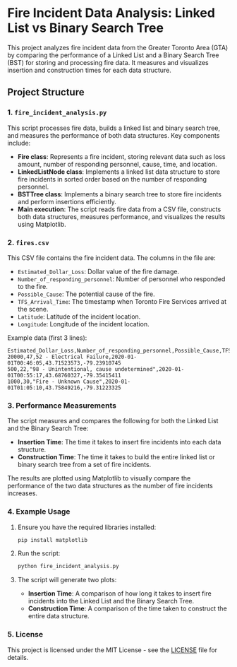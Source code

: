 # Fire Incident Data Analysis: Linked List vs Binary Search Tree

This project analyzes fire incident data from the Greater Toronto Area (GTA) by comparing the performance of a Linked List and a Binary Search Tree (BST) for storing and processing fire data. It measures and visualizes insertion and construction times for each data structure.

## Project Structure

### 1. `fire_incident_analysis.py`

This script processes fire data, builds a linked list and binary search tree, and measures the performance of both data structures. Key components include:

- **Fire class**: Represents a fire incident, storing relevant data such as loss amount, number of responding personnel, cause, time, and location.
- **LinkedListNode class**: Implements a linked list data structure to store fire incidents in sorted order based on the number of responding personnel.
- **BSTTree class**: Implements a binary search tree to store fire incidents and perform insertions efficiently.
- **Main execution**: The script reads fire data from a CSV file, constructs both data structures, measures performance, and visualizes the results using Matplotlib.

### 2. `fires.csv`

This CSV file contains the fire incident data. The columns in the file are:

- `Estimated_Dollar_Loss`: Dollar value of the fire damage.
- `Number_of_responding_personnel`: Number of personnel who responded to the fire.
- `Possible_Cause`: The potential cause of the fire.
- `TFS_Arrival_Time`: The timestamp when Toronto Fire Services arrived at the scene.
- `Latitude`: Latitude of the incident location.
- `Longitude`: Longitude of the incident location.

Example data (first 3 lines):

```csv
Estimated_Dollar_Loss,Number_of_responding_personnel,Possible_Cause,TFS_Arrival_Time,Latitude,Longitude
20000,47,52 - Electrical Failure,2020-01-01T00:46:05,43.71523573,-79.23910745
500,22,"98 - Unintentional, cause undetermined",2020-01-01T00:55:17,43.68760327,-79.35415411
1000,30,"Fire - Unknown Cause",2020-01-01T01:05:10,43.75849216,-79.31223325
```

### 3. Performance Measurements

The script measures and compares the following for both the Linked List and the Binary Search Tree:

- **Insertion Time**: The time it takes to insert fire incidents into each data structure.
- **Construction Time**: The time it takes to build the entire linked list or binary search tree from a set of fire incidents.

The results are plotted using Matplotlib to visually compare the performance of the two data structures as the number of fire incidents increases.

### 4. Example Usage

1. Ensure you have the required libraries installed:

    ```bash
    pip install matplotlib
    ```

2. Run the script:

    ```bash
    python fire_incident_analysis.py
    ```

3. The script will generate two plots:
   - **Insertion Time**: A comparison of how long it takes to insert fire incidents into the Linked List and the Binary Search Tree.
   - **Construction Time**: A comparison of the time taken to construct the entire data structure.

### 5. License

This project is licensed under the MIT License - see the [LICENSE](LICENSE) file for details.
